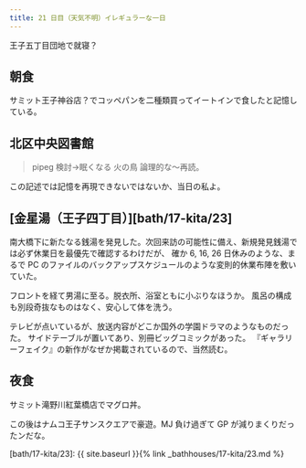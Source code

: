 ```yaml
---
title: 21 日目（天気不明）イレギュラーな一日
---
```


王子五丁目団地で就寝？

## 朝食

サミット王子神谷店？でコッペパンを二種類買ってイートインで食したと記憶している。

## 北区中央図書館

> pipeg 検討→眠くなる
> 火の鳥
> 論理的な～再読。

この記述では記憶を再現できないではないか、当日の私よ。

## [金星湯（王子四丁目）][bath/17-kita/23]

南大橋下に新たなる銭湯を発見した。次回来訪の可能性に備え、新規発見銭湯では必ず休業日を最優先で確認するわけだが、
確か 6, 16, 26 日休みのような、まるで PC のファイルのバックアップスケジュールのような変則的休業布陣を敷いていた。

フロントを経て男湯に至る。脱衣所、浴室ともに小ぶりなほうか。
風呂の構成も別段奇抜なものはなく、安心して体を洗う。

テレビが点いているが、放送内容がどこか国外の学園ドラマのようなものだった。
サイドテーブルが置いてあり、別冊ビッグコミックがあった。
『ギャラリーフェイク』の新作がなぜか掲載されているので、当然読む。

## 夜食

サミット滝野川紅葉橋店でマグロ丼。

この後はナムコ王子サンスクエアで豪遊。MJ 負け過ぎて GP が減りまくりだったンだな。

[bath/17-kita/23]: {{ site.baseurl }}{% link _bathhouses/17-kita/23.md %}
